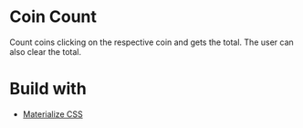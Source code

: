 # Coin Count
Count coins clicking on the respective coin and gets the total. The user can also clear the total.
# Build with
* [Materialize CSS](http://materializecss.com/buttons.html)